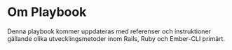 # Om Playbook
Denna playbook kommer uppdateras med referenser och instruktioner gällande olika utvecklingsmetoder inom Rails, Ruby och Ember-CLI primärt.
